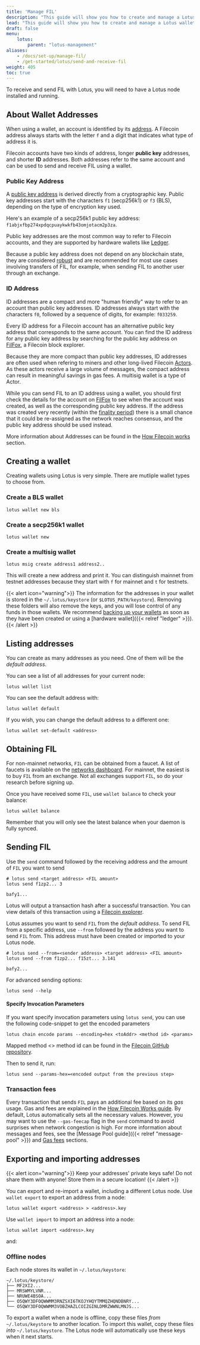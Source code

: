 ```yaml
---
title: 'Manage FIL'
description: "This guide will show you how to create and manage a Lotus wallet and how to use it to send some Filecoin to a different address. Each node can have multiple addresses."
lead: "This guide will show you how to create and manage a Lotus wallet and how to use it to send some Filecoin to a different address. Each node can have multiple addresses."
draft: false
menu:
    lotus:
        parent: "lotus-management"
aliases:
    - /docs/set-up/manage-fil/
    - /get-started/lotus/send-and-receive-fil
weight: 405
toc: true
---
```


To receive and send FIL with Lotus, you will need to have a Lotus node installed and running.

## About Wallet Addresses

When using a wallet, an account is identified by its [address](https://docs.filecoin.io/about-filecoin/how-filecoin-works/#addresses). A Filecoin address always starts with the letter `f` and a digit that indicates what type of address it is.

Filecoin accounts have two kinds of address, longer **public key** addresses, and shorter **ID** addresses. Both addresses refer to the same account and can be used to send and receive FIL using a wallet.

### Public Key Address

A [public key address](https://docs.filecoin.io/about-filecoin/how-filecoin-works/#public-key-addresses-f1-and-f3) is derived directly from a cryptographic key. Public key addresses start with the characters `f1` (secp256k1) or `f3` (BLS), depending on the type of encryption key used.

Here's an example of a secp256k1 public key address: `f1abjxfbp274xpdqcpuaykwkfb43omjotacm2p3za`.

Public key addresses are the most common way to refer to Filecoin accounts, and they are supported by hardware wallets like [Ledger](https://ledger.com).

Because a public key address does not depend on any blockchain state, they are considered [robust](https://docs.filecoin.io/about-filecoin/how-filecoin-works/#robust-addresses-versus-id-addresses) and are recommended for most use cases involving transfers of FIL, for example, when sending FIL to another user through an exchange.

### ID Address

ID addresses are a compact and more "human friendly" way to refer to an account than public key addresses. ID addresses always start with the characters `f0`, followed by a sequence of digits, for example: `f033259`.

Every ID address for a Filecoin account has an alternative public key address that corresponds to the same account. You can find the ID address for any public key address by searching for the public key address on [FilFox](https://filfox.info/), a Filecoin block explorer.

Because they are more compact than public key addresses, ID addresses are often used when refering to miners and other long-lived Filecoin [Actors](https://docs.filecoin.io/about-filecoin/how-filecoin-works/#actors). As these actors receive a large volume of messages, the compact address can result in meaningful savings in gas fees. A multisig wallet is a type of Actor.

While you can send FIL to an ID address using a wallet, you should first check the details for the account on [FilFox](https://filfox.info/) to see when the account was created, as well as the corresponding public key address. If the address was created very recently (within the [finality period](https://docs.filecoin.io/reference/glossary/#finality)) there is a small chance that it could be re-assigned as the network reaches consensus, and the public key address should be used instead.

More information about Addresses can be found in the [How Filecoin works](https://docs.filecoin.io/about-filecoin/how-filecoin-works/#addresses) section.

## Creating a wallet

Creating wallets using Lotus is very simple. There are mutliple wallet types to choose from.

### Create a BLS wallet

```shell
lotus wallet new bls
```

### Create a secp256k1 wallet

```shell
lotus wallet new
```

### Create a multisig wallet

```shell
lotus msig create address1 address2..
```

This will create a new address and print it. You can distinguish mainnet from testnet addresses because they start with `f` for mainnet and `t` for testnets.

{{< alert icon="warning">}}
The information for the addresses in your wallet is stored in the `~/.lotus/keystore` (or `$LOTUS_PATH/keystore`). Removing these folders will also remove the keys, and you will lose control of any funds in those wallets. We recommend [backing up your wallets](#exporting-and-importing-addresses) as soon as they have been created or using a 
[hardware wallet]({{< relref "ledger" >}}).
{{< /alert >}}


## Listing addresses

You can create as many addresses as you need. One of them will be the _default address_.

You can see a list of all addresses for your current node:

```shell
lotus wallet list
```

You can see the default address with:

```shell
lotus wallet default
```

If you wish, you can change the default address to a different one:

```shell
lotus wallet set-default <address>
```

## Obtaining FIL

For non-mainnet networks, `FIL` can be obtained from a faucet. A list of faucets is available on the [networks dashboard](https://network.filecoin.io). For mainnet, the easiest is to buy `FIL` from an exchange. Not all exchanges support `FIL`, so do your research before signing up.

Once you have received some `FIL`, use `wallet balance` to check your balance:

```shell
lotus wallet balance
```

Remember that you will only see the latest balance when your daemon is fully synced.

## Sending FIL

Use the `send` command followed by the receiving address and the amount of `FIL` you want to send

```shell with-output
# lotus send <target address> <FIL amount>
lotus send f1zp2... 3
```
```
bafy1...
```

Lotus will output a transaction hash after a successful transaction. You can view details of this transaction using a [Filecoin explorer](https://docs.filecoin.io/get-started/explore-the-network/#block-explorers).

Lotus assumes you want to send `FIL` from the _default address_. To send FIL from a specific address, use `--from` followed by the address you want to send `FIL` from. This address must have been created or imported to your Lotus node.

```shell with-output
# lotus send --from=<sender address> <target address> <FIL amount>
lotus send --from f1zp2... f15zt... 3.141
```
```
bafy2...
```

For advanced sending options:

```shell
lotus send --help
```

#### Specify Invocation Parameters

If you want specify invocation parameters using `lotus send`, you can use the following code-snippet to get the encoded parameters

```shell
lotus chain encode params --encoding=hex <toAddr> <method id> <params>
```

Mapped method <> method id can be found in the [Filecoin GitHub repository](https://github.com/filecoin-project/specs-actors/blob/master/actors/builtin/methods.go).

Then to send it, run:

```shell
lotus send --params-hex=<encoded output from the previous step>
```

### Transaction fees

Every transaction that sends `FIL` pays an additional fee based on its _gas_ usage. Gas and fees are explained in the [How Filecoin Works guide](https://docs.filecoin.io/about-filecoin/how-filecoin-works/#the-network). By default, Lotus automatically sets all the necessary values. However, you may want to use the `--gas-feecap` flag in the `send` command to avoid surprises when network congestion is high. For more information about messages and fees, see the [Message Pool guide]({{< relref "message-pool" >}}) and [Gas fees](https://docs.filecoin.io/about-filecoin/how-filecoin-works/#gas-fees) sections.

## Exporting and importing addresses

{{< alert icon="warning">}}
Keep your addresses' private keys safe! Do not share them with anyone! Store them in a secure location!
{{< /alert >}}

You can export and re-import a wallet, including a different Lotus node. Use `wallet export` to export an address from a node:

```shell
lotus wallet export <address> > <address>.key
```

Use `wallet import` to import an address into a node:

```shell
lotus wallet import <address>.key
```

and:

### Offline nodes

Each node stores its wallet in `~/.lotus/keystore`:

```
~/.lotus/keystore/
├── MF2XI2...
├── MRSWMYLVNR...
├── NRUWE4BSOA...
├── O5QWY3DFOQWWMM3RNZSXI6TKOJYHQYTMMQZHQNDBNRY...
└── O5QWY3DFOQWWMM3VOBZHAZLCOIZGINLDMRZWWNLMNJS...
```

To export a wallet when a node is offline, copy these files _from_ `~/.lotus/keystore` to another location. To import this wallet, copy these files _into_ `~/.lotus/keystore`. The Lotus node will automatically use these keys when it next starts.
